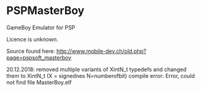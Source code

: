 # PSPMasterBoy
GameBoy Emulator for PSP

Licence is unknown.

Source found here:
http://www.mobile-dev.ch/old.php?page=pspsoft_masterboy

20.12.2018: removed multiple variants of XintN_t typedefs and changed them to XintN_t (X = signednes N=numberofbit)
            compile error: Error, could not find file MasterBoy.elf
